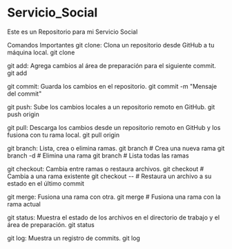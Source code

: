 # Servicio_Social
Este es un Repositorio para mi Servicio Social

Comandos Importantes
git clone: Clona un repositorio desde GitHub a tu máquina local.
    git clone <url-del-repositorio>

git add: Agrega cambios al área de preparación para el siguiente commit.
    git add <nombre-de-archivo>

git commit: Guarda los cambios en el repositorio.
    git commit -m "Mensaje del commit"

git push: Sube los cambios locales a un repositorio remoto en GitHub.
    git push origin <nombre-de-rama>

git pull: Descarga los cambios desde un repositorio remoto en GitHub y los fusiona con tu rama local.
    git pull origin <nombre-de-rama>

git branch: Lista, crea o elimina ramas.
    git branch <nombre-de-rama>             # Crea una nueva rama
    git branch -d <nombre-de-rama>          # Elimina una rama
    git branch                              # Lista todas las ramas

git checkout: Cambia entre ramas o restaura archivos.
    git checkout <nombre-de-rama>           # Cambia a una rama existente
    git checkout -- <nombre-de-archivo>     # Restaura un archivo a su estado en el último commit

git merge: Fusiona una rama con otra.
    git merge <nombre-de-rama-a-fusionar>   # Fusiona una rama con la rama actual

git status: Muestra el estado de los archivos en el directorio de trabajo y el área de preparación.
    git status
    
git log: Muestra un registro de commits.
    git log